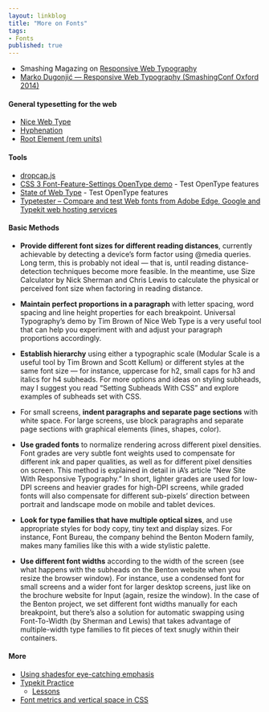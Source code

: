 ```yaml
---
layout: linkblog
title: "More on Fonts"
tags:
- Fonts
published: true
---
```


* Smashing Magazing on [Responsive Web Typography](http://www.smashingmagazine.com/2015/05/27/benton-modern-typography-case-study/)
* [Marko Dugonjić — Responsive Web Typography (SmashingConf Oxford 2014)](https://vimeo.com/96406270)

#### General typesetting for the web
* [Nice Web Type](http://nicewebtype.com/)
* [Hyphenation](http://practicaltypography.com/hyphenation.html)
* [Root Element (rem units)](http://www.w3.org/TR/css3-values/#rem-unit)

#### Tools
* [dropcap.js](http://webplatform.adobe.com/dropcap.js/)
* [CSS 3 Font-Feature-Settings OpenType demo](http://clagnut.com/sandbox/css3/)
\- Test OpenType features
* [State of Web Type](http://www.stateofwebtype.com/#font-feature-settings)
\- Test OpenType features
* [Typetester – Compare and test Web fonts from Adobe Edge, Google and Typekit web hosting services](http://typetester.org/)

#### Basic Methods

* **Provide different font sizes for different reading distances**, currently
  achievable by detecting a device’s form factor using @media queries. Long
  term, this is probably not ideal — that is, until reading distance-detection
  techniques become more feasible. In the meantime, use Size Calculator by
  Nick Sherman and Chris Lewis to calculate the physical or perceived font size
  when factoring in reading distance.

* **Maintain perfect proportions in a paragraph** with letter spacing, word
  spacing and line height properties for each breakpoint. Universal Typography’s
  demo by Tim Brown of Nice Web Type is a very useful tool that can help you
  experiment with and adjust your paragraph proportions accordingly.

* **Establish hierarchy** using either a typographic scale (Modular Scale is a
  useful tool by Tim Brown and Scott Kellum) or different styles at the same
  font size — for instance, uppercase for h2, small caps for h3 and italics for
  h4 subheads. For more options and ideas on styling subheads, may I suggest you
  read “Setting Subheads With CSS” and explore examples of subheads set with CSS.

* For small screens, **indent paragraphs and separate page sections** with white
  space. For large screens, use block paragraphs and separate page sections with
  graphical elements (lines, shapes, color).

* **Use graded fonts** to normalize rendering across different pixel densities.
  Font grades are very subtle font weights used to compensate for different ink
  and paper qualities, as well as for different pixel densities on screen. This
  method is explained in detail in iA’s article “New Site With Responsive
  Typography.” In short, lighter grades are used for low-DPI screens and heavier
  grades for high-DPI screens, while graded fonts will also compensate for
  different sub-pixels’ direction between portrait and landscape mode on mobile
  and tablet devices.

* **Look for type families that have multiple optical sizes**, and use
  appropriate styles for body copy, tiny text and display sizes. For instance,
  Font Bureau, the company behind the Benton Modern family, makes many families
  like this with a wide stylistic palette.

* **Use different font widths** according to the width of the screen (see what
  happens with the subheads on the Benton website when you resize the browser
  window). For instance, use a condensed font for small screens and a wider
  font for larger desktop screens, just like on the brochure website for Input
  (again, resize the window). In the case of the Benton project, we set
  different font widths manually for each breakpoint, but there’s also a
  solution for automatic swapping using Font-To-Width (by Sherman and Lewis)
  that takes advantage of multiple-width type families to fit pieces of text
  snugly within their containers.


#### More
* [Using shadesfor eye-catching emphasis](http://practice.typekit.com/lesson/using-shades/)
* [Typekit Practice](http://practice.typekit.com/)
    * [Lessons](http://practice.typekit.com/lesson/)
* [Font metrics and vertical space in CSS](http://blog.typekit.com/2010/07/14/font-metrics-and-vertical-space-in-css/)
